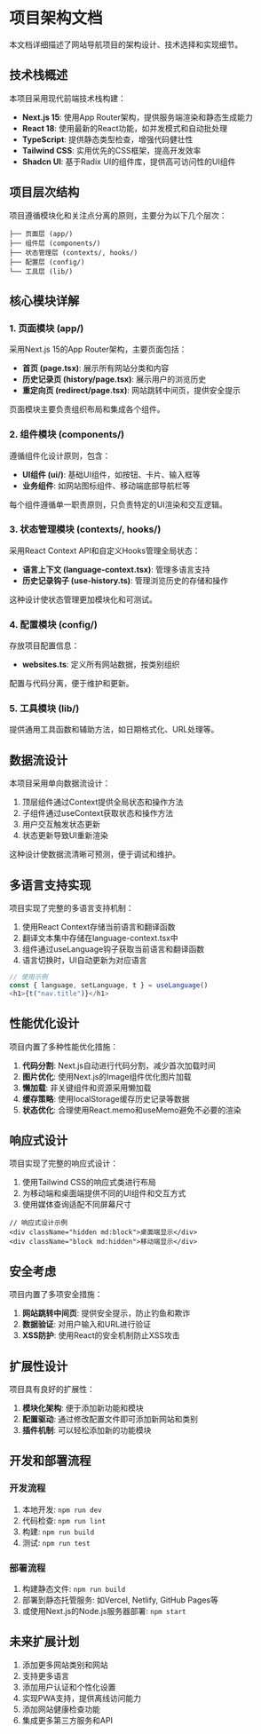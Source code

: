 # 项目架构文档

本文档详细描述了网站导航项目的架构设计、技术选择和实现细节。

## 技术栈概述

本项目采用现代前端技术栈构建：

- **Next.js 15**: 使用App Router架构，提供服务端渲染和静态生成能力
- **React 18**: 使用最新的React功能，如并发模式和自动批处理
- **TypeScript**: 提供静态类型检查，增强代码健壮性
- **Tailwind CSS**: 实用优先的CSS框架，提高开发效率
- **Shadcn UI**: 基于Radix UI的组件库，提供高可访问性的UI组件

## 项目层次结构

项目遵循模块化和关注点分离的原则，主要分为以下几个层次：

```
├── 页面层 (app/)
├── 组件层 (components/)
├── 状态管理层 (contexts/, hooks/)
├── 配置层 (config/)
└── 工具层 (lib/)
```

## 核心模块详解

### 1. 页面模块 (app/)

采用Next.js 15的App Router架构，主要页面包括：

- **首页 (page.tsx)**: 展示所有网站分类和内容
- **历史记录页 (history/page.tsx)**: 展示用户的浏览历史
- **重定向页 (redirect/page.tsx)**: 网站跳转中间页，提供安全提示

页面模块主要负责组织布局和集成各个组件。

### 2. 组件模块 (components/)

遵循组件化设计原则，包含：

- **UI组件 (ui/)**: 基础UI组件，如按钮、卡片、输入框等
- **业务组件**: 如网站图标组件、移动端底部导航栏等

每个组件遵循单一职责原则，只负责特定的UI渲染和交互逻辑。

### 3. 状态管理模块 (contexts/, hooks/)

采用React Context API和自定义Hooks管理全局状态：

- **语言上下文 (language-context.tsx)**: 管理多语言支持
- **历史记录钩子 (use-history.ts)**: 管理浏览历史的存储和操作

这种设计使状态管理更加模块化和可测试。

### 4. 配置模块 (config/)

存放项目配置信息：

- **websites.ts**: 定义所有网站数据，按类别组织

配置与代码分离，便于维护和更新。

### 5. 工具模块 (lib/)

提供通用工具函数和辅助方法，如日期格式化、URL处理等。

## 数据流设计

本项目采用单向数据流设计：

1. 顶层组件通过Context提供全局状态和操作方法
2. 子组件通过useContext获取状态和操作方法
3. 用户交互触发状态更新
4. 状态更新导致UI重新渲染

这种设计使数据流清晰可预测，便于调试和维护。

## 多语言支持实现

项目实现了完整的多语言支持机制：

1. 使用React Context存储当前语言和翻译函数
2. 翻译文本集中存储在language-context.tsx中
3. 组件通过useLanguage钩子获取当前语言和翻译函数
4. 语言切换时，UI自动更新为对应语言

```typescript
// 使用示例
const { language, setLanguage, t } = useLanguage()
<h1>{t("nav.title")}</h1>
```

## 性能优化设计

项目内置了多种性能优化措施：

1. **代码分割**: Next.js自动进行代码分割，减少首次加载时间
2. **图片优化**: 使用Next.js的Image组件优化图片加载
3. **懒加载**: 非关键组件和资源采用懒加载
4. **缓存策略**: 使用localStorage缓存历史记录等数据
5. **状态优化**: 合理使用React.memo和useMemo避免不必要的渲染

## 响应式设计

项目实现了完整的响应式设计：

1. 使用Tailwind CSS的响应式类进行布局
2. 为移动端和桌面端提供不同的UI组件和交互方式
3. 使用媒体查询适配不同屏幕尺寸

```tsx
// 响应式设计示例
<div className="hidden md:block">桌面端显示</div>
<div className="block md:hidden">移动端显示</div>
```

## 安全考虑

项目内置了多项安全措施：

1. **网站跳转中间页**: 提供安全提示，防止钓鱼和欺诈
2. **数据验证**: 对用户输入和URL进行验证
3. **XSS防护**: 使用React的安全机制防止XSS攻击

## 扩展性设计

项目具有良好的扩展性：

1. **模块化架构**: 便于添加新功能和模块
2. **配置驱动**: 通过修改配置文件即可添加新网站和类别
3. **插件机制**: 可以轻松添加新的功能模块

## 开发和部署流程

### 开发流程

1. 本地开发: `npm run dev`
2. 代码检查: `npm run lint`
3. 构建: `npm run build`
4. 测试: `npm run test`

### 部署流程

1. 构建静态文件: `npm run build`
2. 部署到静态托管服务: 如Vercel, Netlify, GitHub Pages等
3. 或使用Next.js的Node.js服务器部署: `npm start`

## 未来扩展计划

1. 添加更多网站类别和网站
2. 支持更多语言
3. 添加用户认证和个性化设置
4. 实现PWA支持，提供离线访问能力
5. 添加网站健康检查功能
6. 集成更多第三方服务和API